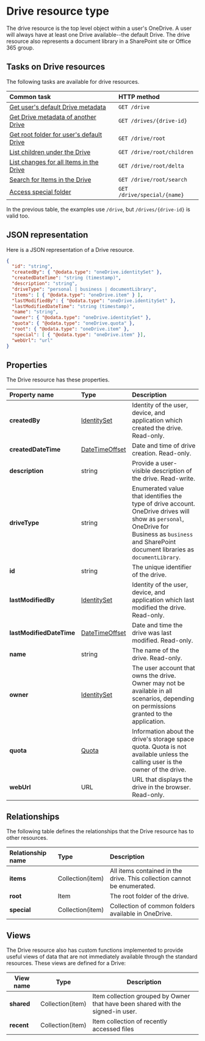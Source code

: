 # Drive resource type

The drive resource is the top level object within a user's OneDrive.
A user will always have at least one Drive available--the default Drive.
The drive resource also represents a document library in a SharePoint site or
Office 365 group.

## Tasks on Drive resources

The following tasks are available for drive resources.

| Common task                                             | HTTP method                   |
|:--------------------------------------------------------|:------------------------------|
| [Get user's default Drive metadata][drive-default]      | `GET /drive`                  |
| [Get Drive metadata of another Drive][drive-get]        | `GET /drives/{drive-id}`      |
| [Get root folder for user's default Drive][item-get]    | `GET /drive/root`             |
| [List children under the Drive][item-children]          | `GET /drive/root/children`    |
| [List changes for all Items in the Drive][item-changes] | `GET /drive/root/delta`  |
| [Search for Items in the Drive][item-search]            | `GET /drive/root/search` |
| [Access special folder](../api/specialfolder-get.md)    | `GET /drive/special/{name}`   |

In the previous table, the examples use `/drive`, but `/drives/{drive-id}` is valid too.

## JSON representation

Here is a JSON representation of a Drive resource.
<!-- { "blockType": "resource", "@odata.type": "oneDrive.drive",
       "keyProperty": "id", "optionalProperties": [ "createdBy", "createdDateTime", "description", "lastModifiedBy", "lastModifiedDateTime", "name", "webUrl", "items", "root", "special"] } -->
```json
{
  "id": "string",
  "createdBy": { "@odata.type": "oneDrive.identitySet" },
  "createdDateTime": "string (timestamp)",
  "description": "string",
  "driveType": "personal | business | documentLibrary",
  "items": [ { "@odata.type": "oneDrive.item" } ],
  "lastModifiedBy": { "@odata.type": "oneDrive.identitySet" },
  "lastModifiedDateTime": "string (timestamp)",
  "name": "string",
  "owner": { "@odata.type": "oneDrive.identitySet" },
  "quota": { "@odata.type": "oneDrive.quota" },
  "root": { "@odata.type": "oneDrive.item" },
  "special": [ { "@odata.type": "oneDrive.item" }],
  "webUrl": "url"
}
```

## Properties

The Drive resource has these properties.

| Property name            | Type                                     | Description                                                                                                                                                                                      |
| :----------------------- | :--------------------------------------- | :----------------------------------------------------------------------------------------------------------------------------------------------------------------------------------------------- |
| **createdBy**            | [IdentitySet](identitySet.md)            | Identity of the user, device, and application which created the drive. Read-only.                                                                                                                |
| **createdDateTime**      | [DateTimeOffset](../resources/timestamp.md) | Date and time of drive creation. Read-only.                                                                                                                                                      |
| **description**          | string                                   | Provide a user-visible description of the drive. Read-write.                                                                                                                                     |
| **driveType**            | string                                   | Enumerated value that identifies the type of drive account. OneDrive drives will show as `personal`, OneDrive for Business as `business` and SharePoint document libraries as `documentLibrary`. |
| **id**                   | string                                   | The unique identifier of the drive.                                                                                                                                                              |
| **lastModifiedBy**       | [IdentitySet](identitySet.md)            | Identity of the user, device, and application which last modified the drive. Read-only.                                                                                                          |
| **lastModifiedDateTime** | [DateTimeOffset](../resources/timestamp.md) | Date and time the drive was last modified. Read-only.                                                                                                                                            |
| **name**                 | string                                   | The name of the drive. Read-only.                                                                                                                                                                |
| **owner**                | [IdentitySet][identity-set]              | The user account that owns the drive. Owner may not be available in all scenarios, depending on permissions granted to the application.                                                          |
| **quota**                | [Quota][quota-facet]                     | Information about the drive's storage space quota. Quota is not available unless the calling user is the owner of the drive.                                                                     |
| **webUrl**               | URL                                      | URL that displays the drive in the browser. Read-only.                                                                                                                                           |



## Relationships

The following table defines the relationships that the Drive resource has to other resources.

| Relationship name | Type             | Description                                                             |
|:------------------|:-----------------|:------------------------------------------------------------------------|
| **items**         | Collection(item) | All items contained in the drive. This collection cannot be enumerated. |
| **root**          | Item             | The root folder of the drive.                                           |
| **special**       | Collection(item) | Collection of common folders available in OneDrive.                     |

## Views

The Drive resource also has custom functions implemented to provide useful views
of data that are not immediately available through the standard resources. These
views are defined for a Drive:

| View name  | Type             | Description                                                                     |
| ---------- | ---------------- | ------------------------------------------------------------------------------- |
| **shared** | Collection(item) | Item collection grouped by Owner that have been shared with the signed-in user. |
| **recent** | Collection(item) | Item collection of recently accessed files                                      |

[item-resource]: ../resources/driveitem.md
[identity-set]: ../resources/identityset.md
[quota-facet]: ../resources/quotainfo.md
[drive-default]: ../api/drive-get-default.md
[drive-resource]: ../resources/drive.md
[drive-get]: ../api/drive-get.md
[item-get]: ../api/driveitem-get.md
[item-changes]: ../api/driveitem-delta.md
[item-search]: ../api/driveitem-search.md
[item-children]: ../api/driveitem-list.md


<!-- {
  "type": "#page.annotation",
  "description": "Drive is a top level object for OneDrive API that provides access to the contents of a drive. ",
  "keywords": "drive,objects,resources",
  "section": "documentation",
  "tocPath": "Drives",
  "tocBookmarks": { "Resources/Drive": "#" }
} -->
